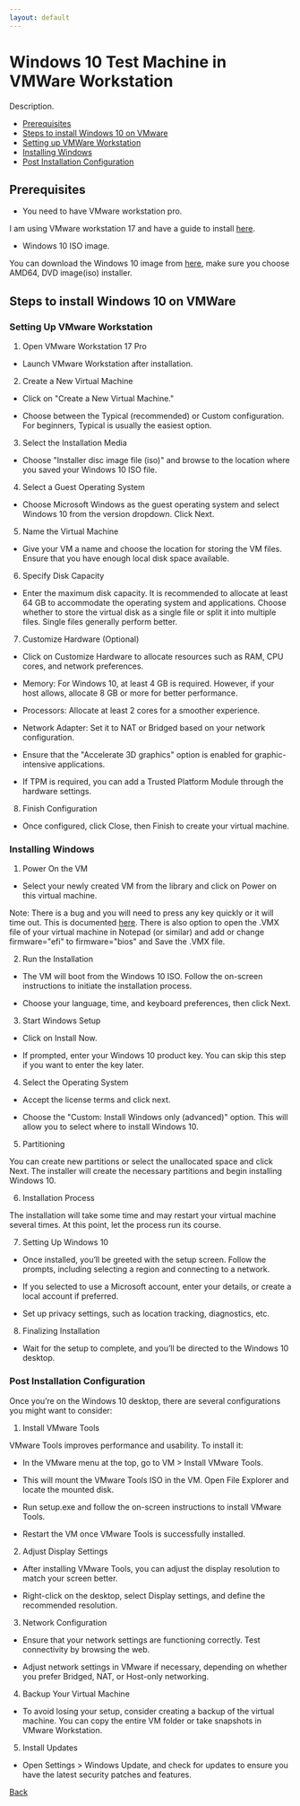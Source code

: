 ```yaml
---
layout: default
---
```


# Windows 10 Test Machine in VMWare Workstation

Description.


- [Prerequisites](#prerequisites)
- [Steps to install Windows 10 on VMware](#steps-to-install-windows-10-on-vmware)
- [Setting up VMWare Workstation](#setting-up-vmaware-workstation)
- [Installing Windows](#installing-windows)
- [Post Installation Configuration](#post-installation-configuration)


## Prerequisites

* You need to have VMware workstation pro.

I am using VMware workstation 17 and have a guide to install [here](/projects/lab_setup_instructions/vmware_workstation_setup.html).

* Windows 10 ISO image.

You can download the Windows 10 image from [here](https://www.microsoft.com/en-us/software-download/windows10), make sure you choose AMD64, DVD image(iso) installer.

## Steps to install Windows 10 on VMWare

### Setting Up VMware Workstation

1. Open VMware Workstation 17 Pro

* Launch VMware Workstation after installation.

2. Create a New Virtual Machine

* Click on "Create a New Virtual Machine."

* Choose between the Typical (recommended) or Custom configuration. For beginners, Typical is usually the easiest option.

3. Select the Installation Media

* Choose "Installer disc image file (iso)" and browse to the location where you saved your Windows 10 ISO file.

4. Select a Guest Operating System

* Choose Microsoft Windows as the guest operating system and select Windows 10 from the version dropdown. Click Next.

5. Name the Virtual Machine

* Give your VM a name and choose the location for storing the VM files. Ensure that you have enough local disk space available.

6. Specify Disk Capacity

* Enter the maximum disk capacity. It is recommended to allocate at least 64 GB to accommodate the operating system and applications. Choose whether to store the virtual disk as a single file or split it into multiple files. Single files generally perform better.

7. Customize Hardware (Optional)

* Click on Customize Hardware to allocate resources such as RAM, CPU cores, and network preferences.

* Memory: For Windows 10, at least 4 GB is required. However, if your host allows, allocate 8 GB or more for better performance.

* Processors: Allocate at least 2 cores for a smoother experience.

* Network Adapter: Set it to NAT or Bridged based on your network configuration.

* Ensure that the "Accelerate 3D graphics" option is enabled for graphic-intensive applications.

* If TPM is required, you can add a Trusted Platform Module through the hardware settings.

8. Finish Configuration

* Once configured, click Close, then Finish to create your virtual machine.

### Installing Windows

1. Power On the VM

* Select your newly created VM from the library and click on Power on this virtual machine.

Note: There is a bug and you will need to press any key quickly or it will time out. This is documented [here](https://community.broadcom.com/vmware-cloud-foundation/communities/community-home/digestviewer/viewthread?MessageKey=c1905a94-129f-404f-8bb0-31e144a21f7f&CommunityKey=fb707ac3-9412-4fad-b7af-018f5da56d9f). There is also option to open the .VMX file of your virtual machine in Notepad (or similar) and add or change firmware="efi" to firmware="bios" and Save the .VMX file.

2. Run the Installation

* The VM will boot from the Windows 10 ISO. Follow the on-screen instructions to initiate the installation process.

* Choose your language, time, and keyboard preferences, then click Next.

3. Start Windows Setup

* Click on Install Now.

* If prompted, enter your Windows 10 product key. You can skip this step if you want to enter the key later.

4. Select the Operating System

* Accept the license terms and click next.

* Choose the "Custom: Install Windows only (advanced)" option. This will allow you to select where to install Windows 10.

5. Partitioning

You can create new partitions or select the unallocated space and click Next. The installer will create the necessary partitions and begin installing Windows 10.

6. Installation Process

The installation will take some time and may restart your virtual machine several times. At this point, let the process run its course.

7. Setting Up Windows 10

* Once installed, you’ll be greeted with the setup screen. Follow the prompts, including selecting a region and connecting to a network.

* If you selected to use a Microsoft account, enter your details, or create a local account if preferred.

* Set up privacy settings, such as location tracking, diagnostics, etc.

8. Finalizing Installation

* Wait for the setup to complete, and you’ll be directed to the Windows 10 desktop.

### Post Installation Configuration

Once you’re on the Windows 10 desktop, there are several configurations you might want to consider:

1. Install VMware Tools

VMware Tools improves performance and usability. To install it:

* In the VMware menu at the top, go to VM > Install VMware Tools.

* This will mount the VMware Tools ISO in the VM. Open File Explorer and locate the mounted disk.

* Run setup.exe and follow the on-screen instructions to install VMware Tools.

* Restart the VM once VMware Tools is successfully installed.

2. Adjust Display Settings

* After installing VMware Tools, you can adjust the display resolution to match your screen better.

* Right-click on the desktop, select Display settings, and define the recommended resolution.

3. Network Configuration

* Ensure that your network settings are functioning correctly. Test connectivity by browsing the web.

* Adjust network settings in VMware if necessary, depending on whether you prefer Bridged, NAT, or Host-only networking.

4. Backup Your Virtual Machine

* To avoid losing your setup, consider creating a backup of the virtual machine. You can copy the entire VM folder or take snapshots in VMware Workstation.

5. Install Updates

* Open Settings > Windows Update, and check for updates to ensure you have the latest security patches and features.


[Back](/projects/home_lab.html)